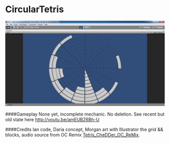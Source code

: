 CircularTetris
=================

![readme image][1]

####Gameplay
None yet, incomplete mechanic. No deletion. See recent but old state here http://youtu.be/amEUBZ6Bh-U

####Credits
Ian code, Daria concept, Morgan art with Illustrator the grid && blocks, audio source from OC Remix [Tetris_CheDDer_OC_ReMix](http://ocremix.org/game/510/tetris-gb).

  [1]: https://raw.githubusercontent.com/nastajus/CircularTetris/master/README.png
